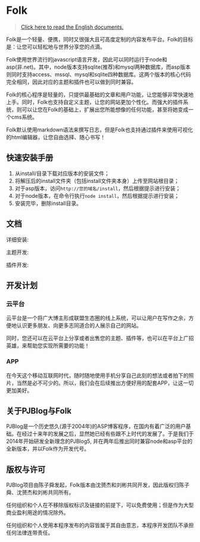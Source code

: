 # Folk

> [Click here to read the English documents.](https://github.com/envirs/folk/blob/master/README_en.md)

Folk是一个轻量、便携，同时又很强大且可高度定制的内容发布平台。Folk的目标是：让您可以轻松地与世界分享您的点滴。

Folk使用世界流行的javascript语言开发，因此可以同时运行于node和asp(非.net)。其中，node版本支持sqlite(推荐)和mysql两种数据库，而asp版本则同时支持access、mssql、mysql和sqlite四种数据库。这两个版本的核心代码完全相同，因此对应的主题和插件也可以做到同时兼容。

Folk的核心程序是轻量的，只提供最基础的文章和用户功能，让您能够非常快速地上手。同时，Folk也支持自定义主题，让您的网站更加个性化。而强大的插件系统，则可以让您在Folk的基础上，扩展出您所能想像的任何功能，甚至将她变成一个cms系统。

Folk默认使用markdown语法来撰写日志，但是Folk也支持通过插件来使用可视化的html编辑器，让您自由选择、随心书写！

## 快速安装手册

1. 从install/目录下载对应版本的安装文件；
2. 将解压后的install文件夹（包括install文件夹本身）上传至网站根目录；
3. 对于asp版本，访问`http://您的域名/install`，然后根据提示进行安装；
4. 对于node版本，在命令行执行`node install`，然后根据提示进行安装；
5. 安装完毕，删除install目录。

## 文档

详细安装: 

主题开发:

插件开发:

## 开发计划

### 云平台

云平台是一个将广大博主形成联盟生态圈的线上系统，可以让用户在写作之余，方便地认识更多朋友、向更多志同道合的人展示自己的网站。

同时，您还可以在云平台上分享或者出售您的主题、插件等，也可以在平台上广招英雄，来帮助您实现所需要的功能！

### APP

在今天这个移动互联网时代，随时随地使用手机分享自己此刻的想法或者拍下的照片，当然是必不可少的。所以，我们会在后续推出方便好用的配套APP，让这一切更加美好。

## 关于PJBlog与Folk

PJBlog是一个历史悠久(源于2004年)的ASP博客程序，在国内有着广泛的用户基础。在经过十来年的发展之后，显然她已经有些跟不上时代的发展了。于是我们于2014年开始研发全新理念的PJBlog5, 并在两年后推出同时兼容node和asp平台的全新版本，并以Folk作为开发代号。

## 版权与许可

PJBlog项目由陈子舜发起，Folk版本由沈赟杰和刘彬共同开发，因此版权归陈子舜、沈赟杰和刘彬共同所有。

任何组织和个人在不移除版权标识及链接的前提下，可以免费使用；但是作为大型商业盈利用途的情况除外。

任何组织和个人使用本程序发布的内容皆属于其自由意志，本程序开发团队不承担任何法律连带责任。